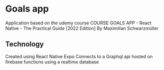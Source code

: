 # Goals app

Application based on the udemy course COURSE GOALS APP - React Native - The Practical Guide [2022 Edition]
 By Maximilian Schwarzmüller

## Technology
Created using React Native Expo
Connects to a Graphql api hosted on firebase functions using a realtime database

